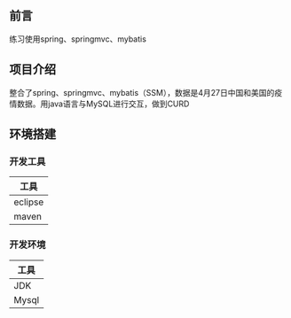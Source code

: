 ## 前言

练习使用spring、springmvc、mybatis

## 项目介绍

整合了spring、springmvc、mybatis（SSM），数据是4月27日中国和美国的疫情数据。用java语言与MySQL进行交互，做到CURD

## 环境搭建

### 开发工具

| 工具          |
| ------------- |
| eclipse       |
| maven         |


### 开发环境

| 工具          |
| ------------- |
| JDK           |
| Mysql         |



